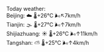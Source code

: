 Today weather:  
Beijing: ☁️   🌡️+26°C 🌬️↖7km/h  
Tianjin: 🌫  🌡️+27°C 🌬️↑7km/h  
Shijiazhuang: ☀️   🌡️+26°C 🌬️↑11km/h  
Tangshan: ⛅️  🌡️+25°C 🌬️↑4km/h  
